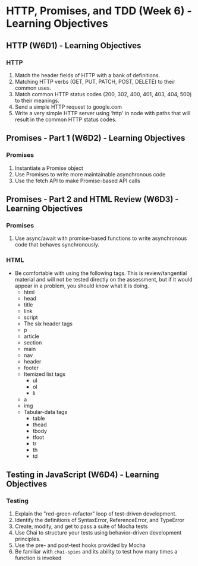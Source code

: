 # HTTP, Promises, and TDD (Week 6) - Learning Objectives


## HTTP (W6D1) - Learning Objectives

### HTTP
1. Match the header fields of HTTP with a bank of definitions.
2. Matching HTTP verbs (GET, PUT, PATCH, POST, DELETE) to their common uses.
3. Match common HTTP status codes (200, 302, 400, 401, 403, 404, 500) to their meanings.
4. Send a simple HTTP request to google.com
5. Write a very simple HTTP server using ‘http' in node with paths that will result in the common HTTP status codes.


## Promises - Part 1 (W6D2) - Learning Objectives

### Promises
1. Instantiate a Promise object
2. Use Promises to write more maintainable asynchronous code
3. Use the fetch API to make Promise-based API calls


## Promises - Part 2 and HTML Review (W6D3) - Learning Objectives

### Promises
1. Use async/await with promise-based functions to write asynchronous code that behaves synchronously.

### HTML
- Be comfortable with using the following tags. This is review/tangential material and will not be tested directly on the assessment, but if it would appear in a problem, you should know what it is doing.
    - html
    - head
    - title
    - link
    - script
    - The six header tags
    - p
    - article
    - section
    - main
    - nav
    - header
    - footer
    - Itemized list tags
        - ul
        - ol
        - li
    - a
    - img
    - Tabular-data tags
        - table
        - thead
        - tbody
        - tfoot
        - tr
        - th
        - td


## Testing in JavaScript (W6D4) - Learning Objectives

### Testing
1. Explain the "red-green-refactor" loop of test-driven development.
2. Identify the definitions of SyntaxError, ReferenceError, and TypeError
3. Create, modify, and get to pass a suite of Mocha tests
4. Use Chai to structure your tests using behavior-driven development principles.
5. Use the pre- and post-test hooks provided by Mocha
6. Be familiar with `chai-spies` and its ability to test how many times a function is invoked
